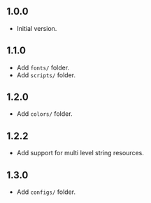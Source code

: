 ## 1.0.0

- Initial version.

## 1.1.0

- Add `fonts/` folder.
- Add `scripts/` folder.

## 1.2.0

- Add `colors/` folder.

## 1.2.2

- Add support for multi level string resources.

## 1.3.0

- Add `configs/` folder.